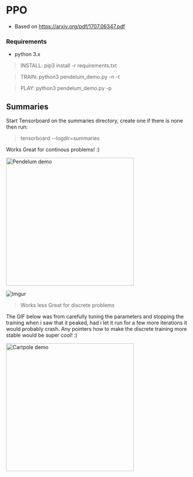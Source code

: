 # PPO 
  * Based on https://arxiv.org/pdf/1707.06347.pdf

### Requirements
  * python 3.x

> INSTALL: pip3 install -r requirements.txt

> TRAIN: python3 pendelum\_demo.py -n -t

> PLAY: python3 pendelum\_demo.py -p


Summaries
---
Start Tensorboard on the summaries directory, create one if there is none then run:
> tensorboard --logdir=summaries



Works Great for continous problems! :) 


<a href="https://giphy.com/gifs/jxa5HFQeS3CLO2Sxdm"> <img width=350px src="https://media.giphy.com/media/jxa5HFQeS3CLO2Sxdm/giphy.gif" title="Pendelum demo"/></a>

![Imgur](https://i.imgur.com/vxiH7GY.png)


> Works less Great for discrete problems

The GIF below was from carefully tuning the parameters and stopping the training when i saw that it peaked, had i let it run
for a few more iterations it would probably crash. Any pointers how to make the discrete training more stable would be super cool! :) 


<a href="https://giphy.com/gifs/9AIdZ1IdJfih5t8slt"> <img width=350px src="https://media.giphy.com/media/9AIdZ1IdJfih5t8slt/giphy.gif" title="Cartpole demo"/></a>
